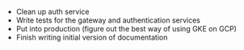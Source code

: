 - Clean up auth service
- Write tests for the gateway and authentication services
- Put into production (figure out the best way of using GKE on GCP)
- Finish writing initial version of documentation
